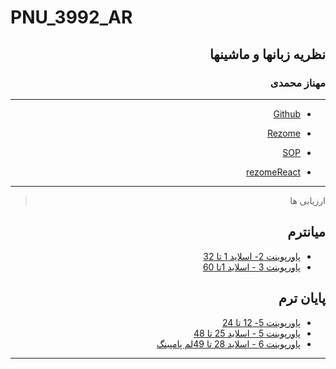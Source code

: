 # PNU_3992_AR

<div dir="rtl">
 
## نظریه زبانها و ماشینها

 
 
### مهناز محمدی 
 
---


- [Github](https://github.com/mohamadimahnaz)

- [Rezome](https://mohamadimahnaz.github.io/resome/)

- [SOP](https://mohamadimahnaz.github.io/sop/)

- [rezomeReact](https://mohamadimahnaz.github.io/)

------------------
> ارزیابی ها

##  میانترم 
- [پاورپوینت 2- اسلاید 1 تا 32](https://github.com/mohamadimahnaz/PNU_3992_AR/blob/main/%D9%85%D8%A7%D8%B4%DB%8C%D9%86%20%D9%85%D8%AA%D9%86%D8%A7%D9%87%DB%8C%20%D9%BE%D8%A7%D9%88%D8%B1%20%D9%BE%D9%88%DB%8C%D9%86%D8%AA%202-%D8%A7%D8%B3%D9%84%D8%A7%DB%8C%D8%AF%201%D8%AA%D8%A7%2032%20.mp4)
- [پاورپوینت 3 - اسلاید 1تا 60](https://github.com/mohamadimahnaz/PNU_3992_AR/blob/main/%D9%85%D8%A7%D8%B4%DB%8C%D9%86%20%D9%86%D8%A7%D9%85%D8%B9%DB%8C%D9%86%20%D9%BE%D8%A7%D9%88%D8%B1%D9%BE%D9%88%DB%8C%D9%86%D8%AA3-%D8%A7%D8%B3%D9%84%D8%A7%DB%8C%D8%AF%201%20%D8%AA%D8%A7%2060.rar)

##  پایان ترم

- [پاورپوینت 5-  12 تا 24](https://github.com/mohamadimahnaz/PNU_3992_AR/blob/main/%DA%AF%D8%B1%D8%A7%D9%85%D8%B1%D9%87%D8%A7-%D9%BE%D8%A7%D9%88%D8%B1%D9%BE%D9%88%DB%8C%D9%86%D8%AA5-%D8%A7%D8%B3%D9%84%D8%A7%DB%8C%D8%AF%2012%20%D8%AA%D8%A7%2024.rar)
- [پاورپوینت 5 - اسلاید 25 تا 48](https://github.com/mohamadimahnaz/PNU_3992_AR/blob/main/%DA%AF%D8%B1%D8%A7%D9%85%D8%B1%20%D9%85%D9%86%D8%B8%D9%85%20-%D9%BE%D8%A7%D9%88%D8%B1%D9%BE%D9%88%DB%8C%D9%86%D8%AA5%20-25%20%D8%AA%D8%A7%2048%D8%A7%D8%B3%D9%84%D8%A7%DB%8C%D8%AF.rar)
 - [پاورپوینت 6 - اسلاید 28 تا 49لم پامپینگ](https://github.com/mohamadimahnaz/PNU_3992_AR/blob/main/%D9%84%D9%85%20%D9%BE%D8%A7%D9%85%D9%BE%DB%8C%D9%86%DA%AF-%D9%BE%D8%A7%D9%88%D8%B1%D9%BE%D9%88%DB%8C%D9%86%D8%AA6%20%D8%A7%D8%B3%D9%84%D8%A7%DB%8C%D8%AF28%D8%AA%D8%A749.rar)
 

------------------
